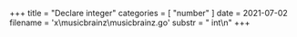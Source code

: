 +++
title = "Declare integer"
categories = [ "number" ]
date = 2021-07-02
filename = 'x\musicbrainz\musicbrainz.go'
substr = " int\n"
+++
